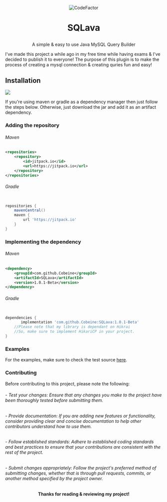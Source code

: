   <p align="center" href="https://www.codefactor.io/repository/github/cobeine/sqlava"><img src="https://www.codefactor.io/repository/github/cobeine/sqlava/badge" alt="CodeFactor" /></p> 
  
# <p align="center">SQLava</p>
 <p align="center">A simple & easy to use Java MySQL Query Builder</p>
I've made this project a while ago in my free time while having exams & I've decided to publish it to everyone!
The purpose of this plugin is to make the process of creating a mysql connection & creating quries fun and easy!

## Installation
[![](https://jitpack.io/v/Cobeine/SQLava.svg)](https://jitpack.io/#Cobeine/SQLava)
<p></p>
If you're using maven or gradle as a dependency manager then just follow the steps below.
Otherwise, just download the jar and add it as an artifact dependency.

### Adding the repository

###### Maven
```xml
<repositories>
    <repository>
        <id>jitpack.io</id>
        <url>https://jitpack.io</url>
    </repository>
</repositories>
```

###### Gradle
```groovy

repositories {
    mavenCentral()
    maven {
        url 'https://jitpack.io'
    }
}
```

### Implementing the dependency

###### Maven
```xml
<dependency>
    <groupId>com.github.Cobeine</groupId>
    <artifactId>SQLava</artifactId>
    <version>1.0.1-Beta</version>
</dependency>
```

###### Gradle
```groovy

dependencies {
	   implementation 'com.github.Cobeine:SQLava:1.0.1-Beta'
    //Please note that my library is dependant on Hikrai
    //So, make sure to implement HikariCP in your project.
}
```

### Examples

For the examples, make sure to check the test source <a href="https://github.com/Cobeine/SQLava/tree/master/src/test/java/me/cobeine/sqllava/test">here</a>.

### Contributing

Before contributing to this project, please note the following:

###### - Test your changes: Ensure that any changes you make to the project have been thoroughly tested before submitting them.

###### - Provide documentation: If you are adding new features or functionality, consider providing clear and concise documentation to help other contributors understand how to use them.

###### - Follow established standards: Adhere to established coding standards and best practices to ensure that your contributions are consistent with the rest of the project.

###### - Submit changes appropriately: Follow the project's preferred method of submitting changes, whether that is through pull requests, commits, or another method specified by the project owner.


#### <p align="center">Thanks for reading & reviewing my project!</p>





